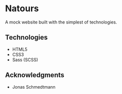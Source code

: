 # Natours

A mock website built with the simplest of technologies.

## Technologies

* HTML5
* CSS3
* Sass (SCSS)

## Acknowledgments

* Jonas Schmedtmann